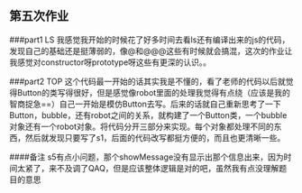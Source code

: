 第五次作业
---------------

###part1 LS
	我感觉我开始的时候花了好多时间去看ls还有编译出来的js的代码，发现自己的基础还是挺薄弱的，像@和@@@这些有时候就会搞混，这次的作业让我感觉对constructor呀prototype呀这些有更深的认识。。

###part2 TOP
	这个代码最一开始的话其实我是不懂的，看了老师的代码以后就觉得Button的类写得很好，但是感觉像robot里面的处理我觉得有点绕（应该是我的智商捉急==）自己一开始是模仿Button去写。后来的话就自己重新思考了一下Button，bubble，还有robot之间的关系，就构建了一个Button类，一个bubble对象还有一个robot对象。将代码分开三部分来实现。每个对象都处理不同的东西，然后就发现只要写了s1，后面的代码改写都挺方便的，而且也更清晰一些。

####备注
	s5有点小问题，那个showMessage没有显示出那个信息出来，因为时间太紧了，来不及调了QAQ，但是应该整体逻辑是对的吧，虽然我有点没理解题目的意思

